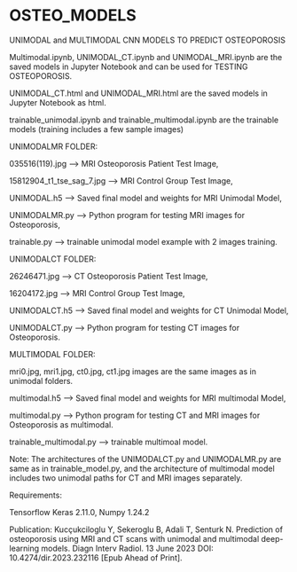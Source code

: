 # OSTEO_MODELS
UNIMODAL and MULTIMODAL CNN MODELS TO PREDICT OSTEOPOROSIS

Multimodal.ipynb, UNIMODAL_CT.ipynb and UNIMODAL_MRI.ipynb are the saved models in Jupyter Notebook and can be used for TESTING OSTEOPOROSIS.

UNIMODAL_CT.html and UNIMODAL_MRI.html are the saved models in Jupyter Notebook as html.

trainable_unimodal.ipynb and trainable_multimodal.ipynb are the trainable models (training includes a few sample images)

UNIMODALMR FOLDER: 

035516(119).jpg --> MRI Osteoporosis Patient Test Image, 

15812904_t1_tse_sag_7.jpg --> MRI Control Group Test Image, 


UNIMODAL.h5 --> Saved final model and weights for MRI Unimodal Model, 

UNIMODALMR.py --> Python program for testing MRI images for Osteoporosis,

trainable.py --> trainable unimodal model example with 2 images training.


UNIMODALCT FOLDER: 

26246471.jpg --> CT Osteoporosis Patient Test Image, 

16204172.jpg --> MRI Control Group Test Image, 

UNIMODALCT.h5 --> Saved final model and weights for CT Unimodal Model, 

UNIMODALCT.py --> Python program for testing CT images for Osteoporosis.


MULTIMODAL FOLDER: 

mri0.jpg, mri1.jpg, ct0.jpg, ct1.jpg images are the same images as in unimodal folders.

multimodal.h5 --> Saved final model and weights for MRI multimodal Model, 

multimodal.py --> Python program for testing CT and MRI images for Osteoporosis as multimodal.

trainable_multimodal.py --> trainable multimoal model.

Note: The architectures of the UNIMODALCT.py and UNIMODALMR.py are same as in trainable_model.py, and the architecture of multimodal model includes two unimodal paths for CT and MRI images separately.


Requirements:

Tensorflow Keras 2.11.0, Numpy 1.24.2

Publication: Kucçukciloglu Y, Sekeroglu B, Adali T, Senturk N. Prediction of osteoporosis using MRI and CT scans with unimodal and multimodal deep-learning models. Diagn Interv Radiol. 13 June 2023 DOI: 10.4274/dir.2023.232116 [Epub Ahead of Print].
